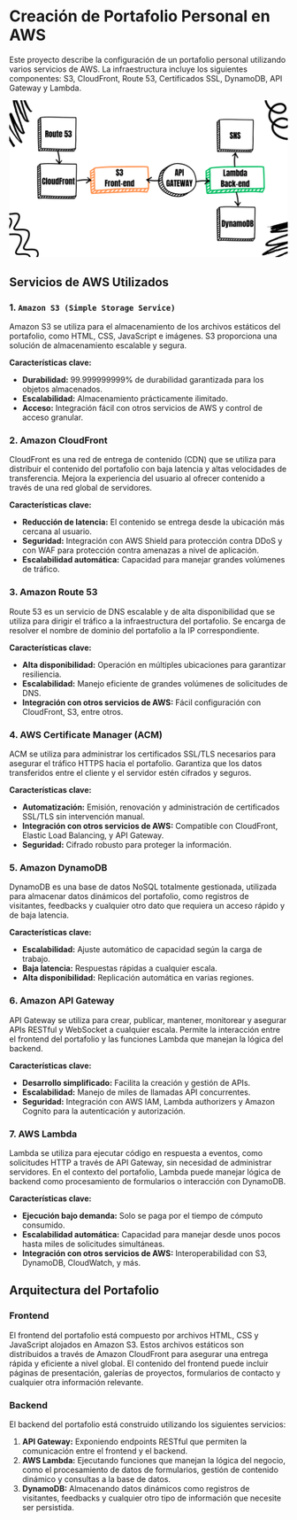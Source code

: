 # Creación de Portafolio Personal en AWS

Este proyecto describe la configuración de un portafolio personal utilizando varios servicios de AWS. La infraestructura incluye los siguientes componentes: S3, CloudFront, Route 53, Certificados SSL, DynamoDB, API Gateway y Lambda.

![IMAGE PORTAFOLIOS](https://github.com/jpiedramacas/my-portafolios/blob/main/mapa_mental_portafolio.png)

## Servicios de AWS Utilizados

### 1. `Amazon S3 (Simple Storage Service)`
Amazon S3 se utiliza para el almacenamiento de los archivos estáticos del portafolio, como HTML, CSS, JavaScript e imágenes. S3 proporciona una solución de almacenamiento escalable y segura.

**Características clave:**
- **Durabilidad:** 99.999999999% de durabilidad garantizada para los objetos almacenados.
- **Escalabilidad:** Almacenamiento prácticamente ilimitado.
- **Acceso:** Integración fácil con otros servicios de AWS y control de acceso granular.

### 2. Amazon CloudFront
CloudFront es una red de entrega de contenido (CDN) que se utiliza para distribuir el contenido del portafolio con baja latencia y altas velocidades de transferencia. Mejora la experiencia del usuario al ofrecer contenido a través de una red global de servidores.

**Características clave:**
- **Reducción de latencia:** El contenido se entrega desde la ubicación más cercana al usuario.
- **Seguridad:** Integración con AWS Shield para protección contra DDoS y con WAF para protección contra amenazas a nivel de aplicación.
- **Escalabilidad automática:** Capacidad para manejar grandes volúmenes de tráfico.

### 3. Amazon Route 53
Route 53 es un servicio de DNS escalable y de alta disponibilidad que se utiliza para dirigir el tráfico a la infraestructura del portafolio. Se encarga de resolver el nombre de dominio del portafolio a la IP correspondiente.

**Características clave:**
- **Alta disponibilidad:** Operación en múltiples ubicaciones para garantizar resiliencia.
- **Escalabilidad:** Manejo eficiente de grandes volúmenes de solicitudes de DNS.
- **Integración con otros servicios de AWS:** Fácil configuración con CloudFront, S3, entre otros.

### 4. AWS Certificate Manager (ACM)
ACM se utiliza para administrar los certificados SSL/TLS necesarios para asegurar el tráfico HTTPS hacia el portafolio. Garantiza que los datos transferidos entre el cliente y el servidor estén cifrados y seguros.

**Características clave:**
- **Automatización:** Emisión, renovación y administración de certificados SSL/TLS sin intervención manual.
- **Integración con otros servicios de AWS:** Compatible con CloudFront, Elastic Load Balancing, y API Gateway.
- **Seguridad:** Cifrado robusto para proteger la información.

### 5. Amazon DynamoDB
DynamoDB es una base de datos NoSQL totalmente gestionada, utilizada para almacenar datos dinámicos del portafolio, como registros de visitantes, feedbacks y cualquier otro dato que requiera un acceso rápido y de baja latencia.

**Características clave:**
- **Escalabilidad:** Ajuste automático de capacidad según la carga de trabajo.
- **Baja latencia:** Respuestas rápidas a cualquier escala.
- **Alta disponibilidad:** Replicación automática en varias regiones.

### 6. Amazon API Gateway
API Gateway se utiliza para crear, publicar, mantener, monitorear y asegurar APIs RESTful y WebSocket a cualquier escala. Permite la interacción entre el frontend del portafolio y las funciones Lambda que manejan la lógica del backend.

**Características clave:**
- **Desarrollo simplificado:** Facilita la creación y gestión de APIs.
- **Escalabilidad:** Manejo de miles de llamadas API concurrentes.
- **Seguridad:** Integración con AWS IAM, Lambda authorizers y Amazon Cognito para la autenticación y autorización.

### 7. AWS Lambda
Lambda se utiliza para ejecutar código en respuesta a eventos, como solicitudes HTTP a través de API Gateway, sin necesidad de administrar servidores. En el contexto del portafolio, Lambda puede manejar lógica de backend como procesamiento de formularios o interacción con DynamoDB.

**Características clave:**
- **Ejecución bajo demanda:** Solo se paga por el tiempo de cómputo consumido.
- **Escalabilidad automática:** Capacidad para manejar desde unos pocos hasta miles de solicitudes simultáneas.
- **Integración con otros servicios de AWS:** Interoperabilidad con S3, DynamoDB, CloudWatch, y más.

## Arquitectura del Portafolio

### Frontend
El frontend del portafolio está compuesto por archivos HTML, CSS y JavaScript alojados en Amazon S3. Estos archivos estáticos son distribuidos a través de Amazon CloudFront para asegurar una entrega rápida y eficiente a nivel global. El contenido del frontend puede incluir páginas de presentación, galerías de proyectos, formularios de contacto y cualquier otra información relevante.

### Backend
El backend del portafolio está construido utilizando los siguientes servicios:

1. **API Gateway:** Exponiendo endpoints RESTful que permiten la comunicación entre el frontend y el backend.
2. **AWS Lambda:** Ejecutando funciones que manejan la lógica del negocio, como el procesamiento de datos de formularios, gestión de contenido dinámico y consultas a la base de datos.
3. **DynamoDB:** Almacenando datos dinámicos como registros de visitantes, feedbacks y cualquier otro tipo de información que necesite ser persistida.
